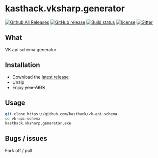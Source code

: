 # kasthack.vksharp.generator

[![Github All Releases](https://img.shields.io/github/downloads/kasthack/kasthack.vksharp.generator/total.svg)](https://github.com/kasthack/kasthack.vksharp.generator/releases/latest)
[![GitHub release](https://img.shields.io/github/release/kasthack/kasthack.vksharp.generator.svg)](https://github.com/kasthack/kasthack.vksharp.generator/releases/latest)
[![Build status](https://img.shields.io/appveyor/ci/kasthack/kasthack-vksharp-generator/master.svg)](https://ci.appveyor.com/project/kasthack/kasthack-vksharp-generator)
[![license](https://img.shields.io/github/license/kasthack/kasthack.vksharp.generator.svg)](LICENSE)
[![Gitter](https://img.shields.io/gitter/room/kasthack-vksharp-generator/Lobby.svg)](https://gitter.im/kasthack-vksharp-generator/Lobby)

## What

VK api schema generator

## Installation

* Download the [latest release](https://github.com/kasthack/kasthack.vksharp.generator/releases/latest)
* Unzip
* Enjoy ~~your AIDS~~

## Usage

```sh
git clone https://github.com/kasthack/vk-api-schema
cd vk-api-schema
kasthack.vksharp.generator.exe
```

## Bugs / issues

Fork off / pull